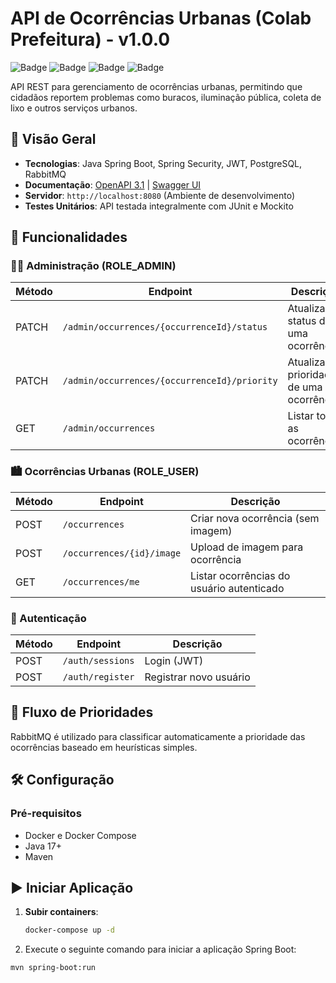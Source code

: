 # API de Ocorrências Urbanas (Colab Prefeitura) - v1.0.0

![Badge](https://img.shields.io/badge/Java-Spring%20Boot%20%7C%20Spring%20Security-success)
![Badge](https://img.shields.io/badge/OAS-3.1-blue)
![Badge](https://img.shields.io/badge/PostgreSQL-Docker%20Compose-informational)
![Badge](https://img.shields.io/badge/RabbitMQ-Message%20Broker-important)

API REST para gerenciamento de ocorrências urbanas, permitindo que cidadãos reportem problemas como buracos, iluminação pública, coleta de lixo e outros serviços urbanos.

## 📌 Visão Geral

- **Tecnologias**: Java Spring Boot, Spring Security, JWT, PostgreSQL, RabbitMQ
- **Documentação**: [OpenAPI 3.1](http://localhost:8080/v3/api-docs) | [Swagger UI](http://localhost:8080/swagger-ui.html)
- **Servidor**: `http://localhost:8080` (Ambiente de desenvolvimento)
- **Testes Unitários**:  API testada integralmente com JUnit e Mockito

## 🚀 Funcionalidades

### 👨‍💻 Administração (ROLE_ADMIN)
| Método | Endpoint | Descrição |
|--------|----------|-----------|
| PATCH  | `/admin/occurrences/{occurrenceId}/status` | Atualizar status de uma ocorrência |
| PATCH  | `/admin/occurrences/{occurrenceId}/priority` | Atualizar prioridade de uma ocorrência |
| GET    | `/admin/occurrences` | Listar todas as ocorrências |

### 🏙️ Ocorrências Urbanas (ROLE_USER)
| Método | Endpoint | Descrição |
|--------|----------|-----------|
| POST   | `/occurrences` | Criar nova ocorrência (sem imagem) |
| POST   | `/occurrences/{id}/image` | Upload de imagem para ocorrência |
| GET    | `/occurrences/me` | Listar ocorrências do usuário autenticado |

### 🔐 Autenticação
| Método | Endpoint | Descrição |
|--------|----------|-----------|
| POST   | `/auth/sessions` | Login (JWT) |
| POST   | `/auth/register` | Registrar novo usuário |

## 🔄 Fluxo de Prioridades

RabbitMQ é utilizado para classificar automaticamente a prioridade das ocorrências baseado em heurísticas simples.

## 🛠️ Configuração

### Pré-requisitos
- Docker e Docker Compose
- Java 17+
- Maven

## ▶️ Iniciar Aplicação

1. **Subir containers**:
   ```bash
   docker-compose up -d

2. Execute o seguinte comando para iniciar a aplicação Spring Boot:

  ```bash
  mvn spring-boot:run

